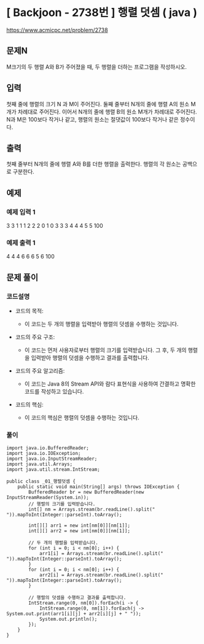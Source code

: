 





# \[ Backjoon - 2738번 \] 행렬 덧셈 ( java )

https://www.acmicpc.net/problem/2738

## 문제N

M크기의 두 행렬 A와 B가 주어졌을 때, 두 행렬을 더하는 프로그램을 작성하시오.

## 입력

첫째 줄에 행렬의 크기 N 과 M이 주어진다. 둘째 줄부터 N개의 줄에 행렬 A의 원소 M개가 차례대로 주어진다. 이어서 N개의 줄에 행렬 B의 원소 M개가 차례대로 주어진다. N과 M은 100보다 작거나 같고, 행렬의 원소는 절댓값이 100보다 작거나 같은 정수이다.

## 출력

첫째 줄부터 N개의 줄에 행렬 A와 B를 더한 행렬을 출력한다. 행렬의 각 원소는 공백으로 구분한다.

## 예제
### 예제 입력 1

3 3
1 1 1
2 2 2
0 1 0
3 3 3
4 4 4
5 5 100

### 예제 출력 1

4 4 4
6 6 6
5 6 100

## 문제 풀이
### 코드설명
- 코드의 목적:
    
    - 이 코드는 두 개의 행렬을 입력받아 행렬의 덧셈을 수행하는 것입니다.
- 코드의 주요 구조:
    
    - 이 코드는 먼저 사용자로부터 행렬의 크기를 입력받습니다. 그 후, 두 개의 행렬을 입력받아 행렬의 덧셈을 수행하고 결과를 출력합니다.
- 코드의 주요 알고리즘:
    
    - 이 코드는 Java 8의 Stream API와 람다 표현식을 사용하여 간결하고 명확한 코드를 작성하고 있습니다.
- 코드의 핵심:
    
    - 이 코드의 핵심은 행렬의 덧셈을 수행하는 것입니다.


### 풀이

```
import java.io.BufferedReader;
import java.io.IOException;
import java.io.InputStreamReader;
import java.util.Arrays;
import java.util.stream.IntStream;

public class _01_행렬덧셈 {
    public static void main(String[] args) throws IOException {
        BufferedReader br = new BufferedReader(new InputStreamReader(System.in));
        // 행렬의 크기를 입력받습니다.
        int[] nm = Arrays.stream(br.readLine().split(" ")).mapToInt(Integer::parseInt).toArray();
        
        int[][] arr1 = new int[nm[0]][nm[1]];
        int[][] arr2 = new int[nm[0]][nm[1]];
        
        // 두 개의 행렬을 입력받습니다.
        for (int i = 0; i < nm[0]; i++) {
            arr1[i] = Arrays.stream(br.readLine().split(" ")).mapToInt(Integer::parseInt).toArray();
        }
        for (int i = 0; i < nm[0]; i++) {
            arr2[i] = Arrays.stream(br.readLine().split(" ")).mapToInt(Integer::parseInt).toArray();
        }

        // 행렬의 덧셈을 수행하고 결과를 출력합니다.
        IntStream.range(0, nm[0]).forEach(i -> {
            IntStream.range(0, nm[1]).forEach(j -> System.out.print(arr1[i][j] + arr2[i][j] + " "));
            System.out.println();
        });
    }
}
```

